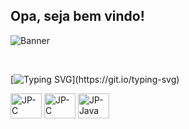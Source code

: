 ## Opa, seja bem vindo!

![Banner](https://res.cloudinary.com/superfolio/image/upload/v1620689979/68747470733a2f2f692e70696e696d672e636f6d2f6f726967696e616c732f63362f33332f63322f63363333633230656465383266306530636564376435373064626533613166332e676966_yjuh2s.gif)

</div>
<div style="display: inline_block"><br>
  
   [![Typing SVG](https://readme-typing-svg.herokuapp.com/?color=yellow-green&size=28&justify=true&justify=true&width=460&lines=Dev+em+progresso.;)](https://git.io/typing-svg)
  
  <img align="justify" alt="JP-C" height="40" width="50" src="https://cdn.jsdelivr.net/gh/devicons/devicon/icons/c/c-original.svg">
  <img align="justify" alt="JP-C" height="40" width="50" src="https://cdn.jsdelivr.net/gh/devicons/devicon/icons/cplusplus/cplusplus-original.svg">
  <img align="justify" alt="JP-Java" height="40" width="50" src="https://cdn.jsdelivr.net/gh/devicons/devicon/icons/java/java-original.svg">
</div>
